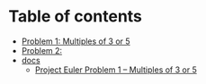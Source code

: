 # Table of contents

* [Problem 1: Multiples of 3 or 5](README.md)
* [Problem 2:](problem-2.md)
* [docs](docs/README.md)
  * [Project Euler Problem 1 – Multiples of 3 or 5](docs/index.md)
